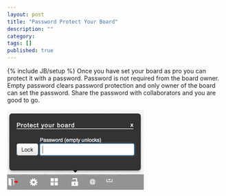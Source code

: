 ```yaml
---
layout: post
title: "Password Protect Your Board"
description: ""
category: 
tags: []
published: true
---
```

{% include JB/setup %}
Once you have set your board as pro you can protect it with a password. 
Password is not required from the board owner. Empty password clears password protection and
only owner of the board can set the password. Share the password with collaborators and you are
good to go.

![Protect Board](/images/protectboard.png)
